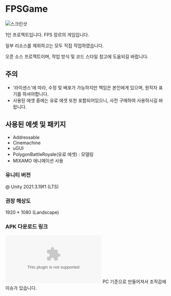 # FPSGame

![스크린샷](https://github.com/MDJ0126/FPSGame/blob/main/playImage.gif?raw=true)

1인 프로젝트입니다. FPS 장르의 게임입니다.

일부 리소스를 제외하고는 모두 직접 작업하였습니다.

오픈 소스 프로젝트이며, 작업 방식 및 코드 스타일 참고에 도움되길 바랍니다.

## 주의
- '라이센스'에 따라, 수정 및 배포가 가능하지만 책임은 본인에게 있으며, 원작자 표기를 하셔야합니다.
- 사용된 에셋 중에는 유료 에셋 또한 포함되어있으니, 사전 구매하여 사용하시길 바랍니다.

## 사용된 에셋 및 패키지
- Addressable
- Cinemachine
- uGUI
- PolygonBattleRoyale(유료 에셋) : 모델링
- MIXAMO 애니메이션 사용

### 유니티 버전
@ Unity 2021.3.19f1 (LTS)

### 권장 해상도
1920 * 1080 (Landscape)

### APK 다운로드 링크
![APK File](https://github.com/MDJ0126/FPSGame/blob/main/Build/FPSGame.apk?raw=true)
PC 기준으로 만들어져서 조작감에 이슈가 있습니다.
